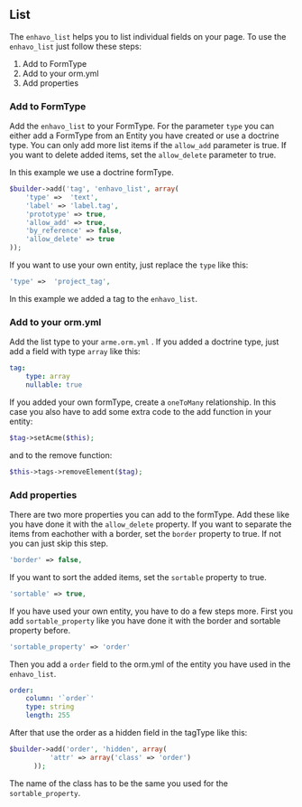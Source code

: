 ## List

The `enhavo_list` helps you to list individual fields on your page. To
use the `enhavo_list` just follow these steps:

1)  Add to FormType
2)  Add to your orm.yml
3)  Add properties

### Add to FormType

Add the `enhavo_list` to your FormType. For the parameter `type` you can
either add a FormType from an Entity you have created or use a doctrine
type. You can only add more list items if the `allow_add` parameter is
true. If you want to delete added items, set the `allow_delete`
parameter to true.

In this example we use a doctrine formType.

```php
$builder->add('tag', 'enhavo_list', array(
    'type' =>  'text',
    'label' => 'label.tag',
    'prototype' => true,
    'allow_add' => true,
    'by_reference' => false,
    'allow_delete' => true
));
```

If you want to use your own entity, just replace the `type` like this:

```php
'type' =>  'project_tag',
```

In this example we added a tag to the `enhavo_list`.

### Add to your orm.yml

Add the list type to your `arme.orm.yml` . If you added a doctrine type,
just add a field with type `array` like this:

```yaml
tag:
    type: array
    nullable: true
```

If you added your own formType, create a `oneToMany` relationship. In
this case you also have to add some extra code to the add function in
your entity:

```php
$tag->setAcme($this);
```

and to the remove function:

```php
$this->tags->removeElement($tag);
```

### Add properties

There are two more properties you can add to the formType. Add these
like you have done it with the `allow_delete` property. If you want to
separate the items from eachother with a border, set the `border`
property to true. If not you can just skip this step.

```php
'border' => false,
```

If you want to sort the added items, set the `sortable` property to
true.

```php
'sortable' => true,
```

If you have used your own entity, you have to do a few steps more. First
you add `sortable_property` like you have done it with the border and
sortable property before.

```php
'sortable_property' => 'order'
```

Then you add a `order` field to the orm.yml of the entity you have used
in the `enhavo_list`.

```yaml
order:
    column: '`order`'
    type: string
    length: 255
```

After that use the order as a hidden field in the tagType like this:

```php
$builder->add('order', 'hidden', array(
          'attr' => array('class' => 'order')
      ));
```

The name of the class has to be the same you used for the
`sortable_property`.

